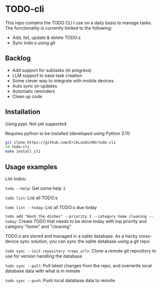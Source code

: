 # TODO-cli

This repo contains the TODO CLI I use on a daily basis to manage tasks.
The functionality is currently limited to the following:

- Add, list, update & delete TODO:s
- Sync todo:s using git

## Backlog

- Add support for subtasks (in progress)
- LLM support to ease task creation
- Some clever way to integrate with mobile devices
- Auto sync on updates
- Automatic reminders
- Clean up code

## Installation

Using pypi: Not yet supported

Requires python to be installed (developed using Python 3.11)

```bash
git clone https://github.com/ErikLundin98/todo-cli
cd todo-cli
make install_cli
```

## Usage examples

List todos:

`todo --help`: Get some help :)

`todo list`: List all TODO:s

`todo list --today`: List all TODO:s due today

`todo add "Wash the dishes" --priority 1 --category home cleaning --today`: Create TODO that needs to be done today with top priority and category "home" and "cleaning"

TODO:s are stored and managed in a sqlite database. As a hacky cross-device sync solution, you can sync the sqlite database using a git repo:

`todo sync --init-repository <repo_url>`: Clone a remote git repository to use for version handling the database

`todo sync --pull`: Pull latest changes from the repo, and overwrite local database data with what is in remote

`todo sync --push`: Push local database data to remote
